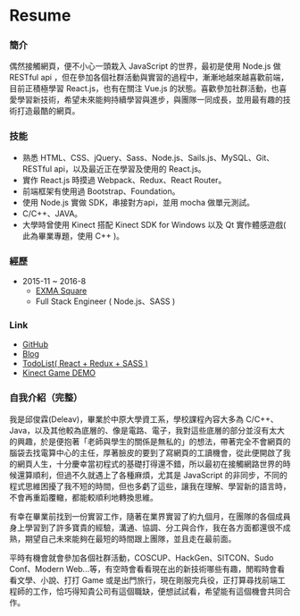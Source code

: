 # Resume
### 簡介
偶然接觸網頁，便不小心一頭栽入 JavaScript 的世界，最初是使用 Node.js 做 RESTful api ，但在參加各個社群活動與實習的過程中，漸漸地越來越喜歡前端，目前正積極學習 React.js，也有在關注 Vue.js 的狀態。喜歡參加社群活動，也喜愛學習新技術，希望未來能夠持續學習與進步，與團隊一同成長，並用最有趣的技術打造最酷的網頁。

### 技能
  * 熟悉 HTML、CSS、jQuery、Sass、Node.js、Sails.js、MySQL、Git、RESTful api，以及最近正在學習及使用的 React.js。
  * 實作 React.js 時摸過 Webpack、Redux、React Router。
  * 前端框架有使用過 Bootstrap、Foundation。
  * 使用 Node.js 實做 SDK，串接對方api，並用 mocha 做單元測試。
  * C/C++、JAVA。
  * 大學時曾使用 Kinect 搭配 Kinect SDK for Windows 以及 Qt 實作體感遊戲( 此為畢業專題，使用 C++ )。

### 經歷
  * 2015-11 ~ 2016-8
    * [EXMA Square](http://exma-square.co/)
    * Full Stack Engineer ( Node.js、SASS )

### Link
  * [GitHub](https://github.com/deleav)
  * [Blog](http://deleav.github.io/)
  * [TodoList( React + Redux + SASS )](https://deleav.github.io/react-redux-todoList/)
  * [Kinect Game DEMO](https://www.youtube.com/watch?v=Ut_YCeFdBrs&feature=youtu.be)

### 自我介紹（完整）
  我是邱俊霖(Deleav)，畢業於中原大學資工系，學校課程內容大多為 C/C++、Java，以及其他較為底層的、像是電路、電子，我對這些底層的部分並沒有太大的興趣，於是便抱著「老師與學生的關係是無私的」的想法，帶著完全不會網頁的腦袋去找電算中心的主任，厚著臉皮的要到了寫網頁的工讀機會，從此便開啟了我的網頁人生，十分慶幸當初程式的基礎打得還不錯，所以最初在接觸網路世界的時候還算順利，但過不久就遇上了各種麻煩，尤其是 JavaScript 的非同步，不同的程式思維困擾了我不短的時間，但也多虧了這些，讓我在理解、學習新的語言時，不會再重蹈覆轍，都能較順利地轉換思維。  

  有幸在畢業前找到一份實習工作，隨著在業界實習了約九個月，在團隊的各個成員身上學習到了許多寶貴的經驗，溝通、協調、分工與合作，我在各方面都還很不成熟，期望自己未來能夠在最短的時間跟上團隊，並且走在最前面。

  平時有機會就會參加各個社群活動，COSCUP、HackGen、SITCON、Sudo Conf、Modern Web...等，有空時會看看現在出的新技術哪些有趣，閒暇時會看看文學、小說、打打 Game 或是出門旅行，現在剛服完兵役，正打算尋找前端工程師的工作，恰巧得知貴公司有這個職缺，便想試試看，希望能有這個機會共同合作。
